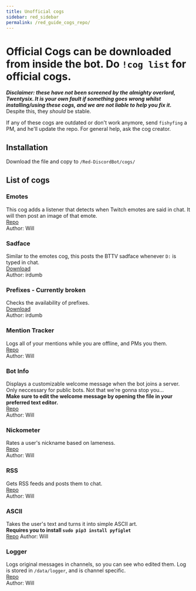 ```yaml
---
title: Unofficial cogs
sidebar: red_sidebar
permalink: /red_guide_cogs_repo/
---
```


# Official Cogs can be downloaded from inside the bot. Do `!cog list` for official cogs.

***Disclaimer: these have not been screened by the almighty overlord, Twentysix. It is your own fault if something goes wrong whilst installing/using these cogs, and we are not liable to help you fix it.*** Despite this, they *should* be stable.

If any of these cogs are outdated or don't work anymore, send `fishyfing` a PM, and he'll update the repo. For general help, ask the cog creator.  

## Installation  

Download the file and copy to `/Red-DiscordBot/cogs/`

## List of cogs  

### Emotes  

This cog adds a listener that detects when Twitch emotes are said in chat. It will then post an image of that emote.  
[Repo](https://github.com/tekulvw/Red-DiscordBot)  
Author: Will

### Sadface  

Similar to the emotes cog, this posts the BTTV sadface whenever `D:` is typed in chat.  
[Download](https://cdn.discordapp.com/attachments/133251234164375552/171209522692489218/sadface.py)  
Author: irdumb

### Prefixes - Currently broken  

Checks the availability of prefixes.  
[Download](https://cdn.discordapp.com/attachments/133251234164375552/171209593773490177/prefixes.py)  
Author: irdumb

### Mention Tracker  

Logs all of your mentions while you are offline, and PMs you them.  
[Repo](https://github.com/tekulvw/Red-DiscordBot)  
Author: Will

### Bot Info  

Displays a customizable welcome message when the bot joins a server. Only neccessary for public bots. Not that we're gonna stop you...  
**Make sure to edit the welcome message by opening the file in your preferred text editor.**  
[Repo](https://github.com/tekulvw/Red-DiscordBot)  
Author: Will

### Nickometer

Rates a user's nickname based on lameness.  
[Repo](https://github.com/tekulvw/Red-DiscordBot)  
Author: Will

### RSS

Gets RSS feeds and posts them to chat.  
[Repo](https://github.com/tekulvw/Red-DiscordBot)  
Author: Will

### ASCII

Takes the user's text and turns it into simple ASCII art.  
**Requires you to install `sudo pip3 install pyfiglet`**  
[Repo](https://github.com/tekulvw/Red-DiscordBot)
Author: Will

### Logger

Logs original messages in channels, so you can see who edited them. Log is stored in `/data/logger`, and is channel specific.  
[Repo](https://github.com/tekulvw/Red-DiscordBot)  
Author: Will
